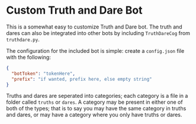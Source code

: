 # Custom Truth and Dare Bot

This is a somewhat easy to customize Truth and Dare bot. The truth and dares can also be integrated into other bots by
including `TruthDareCog` from `truthdare.py`.

The configuration for the included bot is simple: create a `config.json` file with the following:

```json
{
  "botToken": "tokenHere",
  "prefix": "if wanted, prefix here, else empty string"
}
```

Truths and dares are seperated into categories; each category is a file in a folder called `truths` or `dares`. A
category may be present in either one of both of the types; that is to say you may have the same category in truths and
dares, or may have a category where you only have truths or dares.